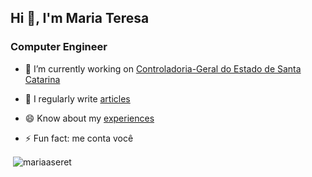 <!--
### Hi there 👋


**mariaaseret/mariaaseret** is a ✨ _special_ ✨ repository because its `README.md` (this file) appears on your GitHub profile.

Here are some ideas to get you started:

- 🔭 I’m currently working on ...
- 🌱 I’m currently learning ...
- 👯 I’m looking to collaborate on ...
- 🤔 I’m looking for help with ...
- 💬 Ask me about ...
- 📫 How to reach me: ...
- 😄 Pronouns: ...
- ⚡ Fun fact: ...
-->
<h2>Hi 👋, I'm Maria Teresa</h2>
<h3>Computer Engineer</h3>

- 🔭 I’m currently working on [Controladoria-Geral do Estado de Santa Catarina](https://cge.sc.gov.br/)

- 📝 I regularly write [articles](https://scholar.google.com.br/citations?user=ZeBZgVoAAAAJ&hl=pt-BR)

- 😄 Know about my [experiences](https://mariaaseret.com)

- ⚡ Fun fact: me conta você

<p>&nbsp;<img align="center" src="https://github-readme-stats.vercel.app/api?username=mariaaseret&show_icons=true&theme=apprentice&locale=en&hide=prs,issues&include_all_commits=false" alt="mariaaseret" /></p>
